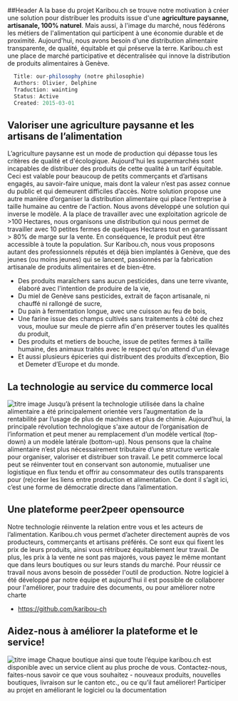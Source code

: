 ##Header
A la base du projet Karibou.ch se trouve notre motivation à créer une solution pour distribuer les produits issue d'une **agriculture paysanne, artisanale, 100% naturel**. Mais aussi, à l'image du marché, nous fédérons les métiers de l'alimentation qui participent à une économie durable et de proximité. Aujourd'hui, nous avons besoin d'une distribution alimentaire transparente, de qualité, équitable et qui préserve la terre. Karibou.ch est une place de marché participative et décentralisée qui innove la distribution de produits alimentaires à Genève.

``` javascript
  Title: our-philosophy (notre philosophie)
  Authors: Olivier, Delphine
  Traduction: wainting
  Status: Active
  Created: 2015-03-01
```

## Valoriser une agriculture paysanne et les artisans de l’alimentation
L’agriculture paysanne est un mode de production qui dépasse tous les critères de qualité et d'écologique. Aujourd'hui les supermarchés sont incapables de distribuer des produits de cette qualité à un tarif équitable. Ceci est valable pour beaucoup de petits commerçants et d’artisans engagés, au savoir-faire unique, mais dont la valeur n’est pas assez connue du public et qui demeurent difficiles d’accès.
Notre solution propose une autre manière d’organiser la distribution alimentaire qui place l’entreprise à taille humaine au centre de l'action. Nous avons développé une solution qui inverse le modèle. A la place de travailler avec une exploitation agricole de >100 Hectares, nous organisons une distribution qui nous permet de travailler avec 10 petites fermes de quelques Hectares tout en garantissant > 80% de marge sur la vente. En conséquence, le produit peut être accessible à toute la population.
Sur Karibou.ch, nous vous proposons autant des professionnels réputés et déjà bien implantés à Genève, que des jeunes (ou moins jeunes) qui se lancent, passionnés par la fabrication artisanale de produits alimentaires et de bien-­être.
* Des produits maraîchers sans aucun pesticides, dans une terre vivante, élaboré avec l'intention de produire de la vie,
* Du miel de Genève sans pesticides, extrait de façon artisanale, ni chauffé ni rallongé de sucre,
* Du pain à fermentation longue, avec une cuisson au feu de bois,
* Une farine issue des champs cultivés sans traitements à côté de chez vous, moulue sur meule de pierre afin d'en préserver toutes les qualités du produit,
* Des produits et metiers de bouche, issue de petites fermes à taille humaine, des animaux traités avec le respect qu'on attend d'un élevage 
* Et aussi plusieurs épiceries qui distribuent des produits d’exception, Bio et Demeter d’Europe et du monde.

## La technologie au service du commerce local 
![titre image](https://ucarecdn.com/932a3e2d-9237-4ef5-b720-18e8d3f5a844/p01.jpg)
Jusqu’à présent la technologie utilisée dans la chaîne alimentaire a été principalement orientée vers l’augmentation de la rentabilité par l’usage de plus de machines et plus de chimie. Aujourd’hui, la principale révolution technologique s'axe autour de l’organisation de l’information et peut mener au remplacement d’un modèle vertical (top-down) a un modèle latérale (bottom-up). Nous pensons que la chaîne alimentaire n’est plus nécessairement tributaire d’une structure verticale pour organiser, valoriser et distribuer son travail. Le petit commerce local peut se réinventer tout en conservant son autonomie, mutualiser une logistique en flux tendu et offrir au consommateur des outils transparents pour (re)créer les liens entre production et alimentation. Ce dont il s’agit ici, c’est une forme de démocratie directe dans l’alimentation. 

## Une plateforme peer2peer opensource
Notre technologie réinvente la relation entre vous et les acteurs de l’alimentation. Karibou.ch vous permet d’acheter directement auprès de vos producteurs, commerçants et artisans préférés. Ce sont eux qui fixent les prix de leurs produits, ainsi vous rétribuez équitablement leur travail. De plus, les prix à la vente ne sont pas majorés, vous payez le même montant que dans leurs boutiques ou sur leurs stands du marché.
Pour réussir ce travail nous avons besoin de posséder l'outil de production. Notre logiciel à été développé par notre équipe et aujourd'hui il est possible de collaborer pour l'améliorer, pour traduire des documents, ou pour améliorer notre charte
* https://github.com/karibou-ch 


## Aidez-nous à améliorer la plateforme et le service!
![titre image](https://ucarecdn.com/208d52ca-6df6-4ae2-a04a-68c4474652e7/) Chaque boutique ainsi que toute l’équipe karibou.ch est disponible avec un service client au plus proche de vous. Contactez-nous, faites-nous savoir ce que vous souhaitez - nouveaux produits, nouvelles boutiques, livraison sur le canton etc.,  ou ce qu’il faut améliorer! Participer au projet en améliorant le logiciel ou la documentation   

